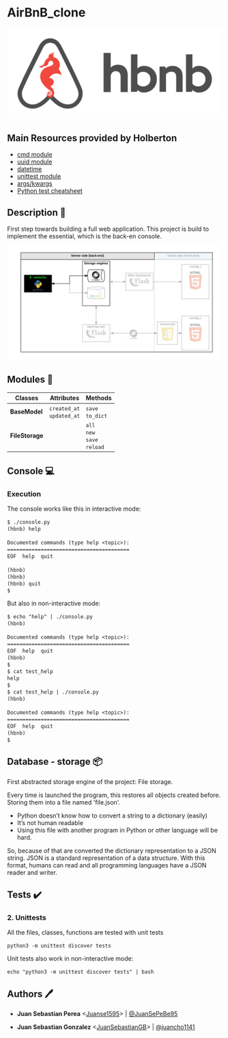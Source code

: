# AirBnB_clone

![Logo AirBnb](https://github.com/JuanSebastianGB/AirBnB_clone/blob/main/images/65f4a1dd9c51265f49d0.png?raw=true)

## Main Resources provided by Holberton

-   [cmd module](https://intranet.hbtn.io/rltoken/Fx9HXIjmGzbmET4ylYg2Rw "cmd module")
-   [uuid module](https://intranet.hbtn.io/rltoken/eaQ6aELbdqb0WmPddhD00g "uuid module")
-   [datetime](https://intranet.hbtn.io/rltoken/_ySDcgtfrwLkTyQzYHTH0Q "datetime")
-   [unittest module](https://intranet.hbtn.io/rltoken/QX7d4D__xhOJIGIWZBp39g "unittest module")
-   [args/kwargs](https://intranet.hbtn.io/rltoken/jQd3P_uSO0FeU6jlN-z5mg "args/kwargs")
-   [Python test cheatsheet](https://intranet.hbtn.io/rltoken/WPlydsqB0PG0uVcixemv9A "Python test cheatsheet")
## Description :memo:

First step towards building a full web application.
This project is build to implement the essential, which is the back-en console.

![For description](https://github.com/JuanSebastianGB/AirBnB_clone/blob/main/images/815046647d23428a14ca.png?raw=true)

## Modules :file_folder:

| Classes | Attributes | Methods
|--|--|--
| **BaseModel** | `created_at`<br> `updated_at` | `save`<br>`to_dict`
| **FileStorage** |  | `all`<br>`new`<br>`save`<br>`reload`
## Console :computer:

### Execution

The console works like this in interactive mode:

```
$ ./console.py
(hbnb) help

Documented commands (type help <topic>):
========================================
EOF  help  quit

(hbnb) 
(hbnb) 
(hbnb) quit
$

```

But also in non-interactive mode:

```
$ echo "help" | ./console.py
(hbnb)

Documented commands (type help <topic>):
========================================
EOF  help  quit
(hbnb) 
$
$ cat test_help
help
$
$ cat test_help | ./console.py
(hbnb)

Documented commands (type help <topic>):
========================================
EOF  help  quit
(hbnb) 
$

```
## Database - storage :package:  

First abstracted storage engine of the project: File storage.

Every time is launched the program, this restores all objects created before. Storing them into a file named 'file.json'.

-   Python doesn’t know how to convert a string to a dictionary (easily)
-   It’s not human readable
-   Using this file with another program in Python or other language will be hard.

So, because of that are converted the dictionary representation to a JSON string. JSON is a standard representation of a data structure. With this format, humans can read and all programming languages have a JSON reader and writer.

## Tests :heavy_check_mark:

### 2. Unittests

All the files, classes, functions are tested with unit tests

```
python3 -m unittest discover tests
```



Unit tests also work in non-interactive mode:

```
echo "python3 -m unittest discover tests" | bash
```

  
## Authors :pen:

-   **Juan Sebastian Perea**  <[Juanse1595](https://github.com/Juanse1595)> | [@JuanSePeBe95](https://twitter.com/JuanSePeBe95)

-   **Juan Sebastian Gonzalez**  <[JuanSebastianGB](https://github.com/JuanSebastianGB)> | [@juancho1141](https://twitter.com/juancho1141)